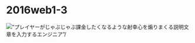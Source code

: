 # 2016web1-3
<!DOCTYPE html >
<html>
<head>
 </head>
  <body>
<img src=“Z/ossan.jpg” alt=”プレイヤーがじゃぶじゃぶ課金したくなるような射幸心を煽りまくる説明文章を入力するエンジニア”/>
 </body>
</html>

